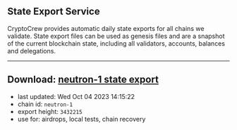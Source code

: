 ## State Export Service
CryptoCrew provides automatic daily state exports for all chains we validate. State export files can be used as genesis files and are a snapshot of the current blockchain state, including all validators, accounts, balances and delegations.

---
**Download: [neutron-1 state export](https://dl.ccvalidators.com/SERVICE/neutron/neutron-1_export_3432215.json)**
---

- last updated: Wed Oct 04 2023 14:15:22
- chain id: `neutron-1`
- export height: `3432215`
- use for: airdrops, local tests, chain recovery
